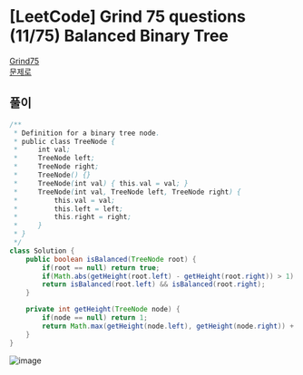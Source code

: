 # [LeetCode] Grind 75 questions (11/75) Balanced Binary Tree
<a href="https://www.techinterviewhandbook.org/grind75" target="_blank">Grind75</a>  
<a href="https://leetcode.com/problems/balanced-binary-tree/" target="_blank">문제로</a>

## 풀이
```java
/**
 * Definition for a binary tree node.
 * public class TreeNode {
 *     int val;
 *     TreeNode left;
 *     TreeNode right;
 *     TreeNode() {}
 *     TreeNode(int val) { this.val = val; }
 *     TreeNode(int val, TreeNode left, TreeNode right) {
 *         this.val = val;
 *         this.left = left;
 *         this.right = right;
 *     }
 * }
 */
class Solution {
    public boolean isBalanced(TreeNode root) {
        if(root == null) return true;
        if(Math.abs(getHeight(root.left) - getHeight(root.right)) > 1) return false;
        return isBalanced(root.left) && isBalanced(root.right);
    }

    private int getHeight(TreeNode node) {
        if(node == null) return 1;
        return Math.max(getHeight(node.left), getHeight(node.right)) + 1;        
    }
}
```

![image](https://github.com/nullnull-kim/nullnull-kim.github.io/assets/77221161/075c0e30-b671-44fa-b838-6fafc59b1e19)